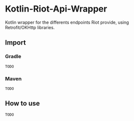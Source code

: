# Kotlin-Riot-Api-Wrapper
Kotlin wrapper for the differents endpoints Riot provide, using Retrofit/OKHttp libraries.

## Import
### Gradle 
`TODO`

### Maven
`TODO`

## How to use
`TODO`
